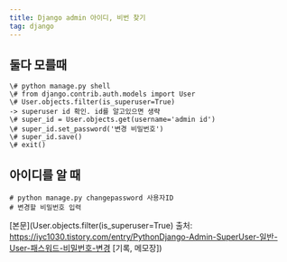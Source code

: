 ```yaml
---
title: Django admin 아이디, 비번 찾기
tag: django
---
```






## 둘다 모를때

```
\# python manage.py shell
\# from django.contrib.auth.models import User
\# User.objects.filter(is_superuser=True)
-> superuser id 확인. id를 알고있으면 생략
\# super_id = User.objects.get(username='admin id')
\# super_id.set_password('변경 비밀번호')
\# super_id.save()
\# exit()
```



## 아이디를 알 때

```
# python manage.py changepassword 사용자ID
# 변경할 비밀번호 입력
```



[본문](User.objects.filter(is_superuser=True) 출처: https://iyc1030.tistory.com/entry/PythonDjango-Admin-SuperUser-일반-User-패스워드-비밀번호-변경 [기록, 메모장])

